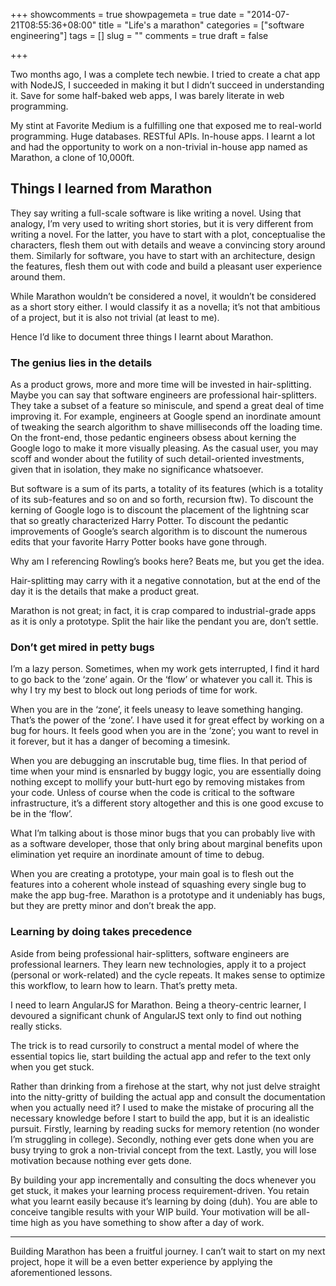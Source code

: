 +++
showcomments = true
showpagemeta = true
date = "2014-07-21T08:55:36+08:00"
title = "Life's a marathon"
categories = ["software engineering"]
tags = []
slug = ""
comments = true
draft = false

+++

Two months ago, I was a complete tech newbie. I tried to create a chat app with NodeJS, I succeeded in making it but I didn’t succeed in understanding it. Save for some half-baked web apps, I was barely literate in web programming.

My stint at Favorite Medium is a fulfilling one that exposed me to real-world programming. Huge databases. RESTful APIs. In-house apps. I learnt a lot and had the opportunity to work on a non-trivial in-house app named as  Marathon, a clone of 10,000ft.

## Things I learned from Marathon

They say writing a full-scale software is like writing a novel. Using that analogy, I’m very used to writing short stories, but it is very different from writing a novel. For the latter, you have to start with a plot, conceptualise the characters, flesh them out with details and weave a convincing story around them. Similarly for software, you have to start with an architecture, design the features, flesh them out with code and build a pleasant user experience around them.

While Marathon wouldn’t be considered a novel, it wouldn’t be considered as a short story either. I would classify it as a novella; it’s not that ambitious of a project, but it is also not trivial (at least to me).

Hence I’d like to document three things I learnt about Marathon.

### The genius lies in the details

As a product grows, more and more time will be invested in hair-splitting. Maybe you can say that software engineers are professional hair-splitters. They take a subset of a feature so miniscule, and spend a great deal of time improving it. For example, engineers at Google spend an inordinate amount of tweaking the search algorithm to shave milliseconds off the loading time. On the front-end, those pedantic engineers obsess about kerning the Google logo to make it more visually pleasing. As the casual user, you may scoff and wonder about the futility of such detail-oriented investments, given that in isolation, they make no significance whatsoever.

But software is a sum of its parts, a totality of its features (which is a totality of its sub-features and so on and so forth, recursion ftw). To discount the kerning of Google logo is to discount the placement of the lightning scar that so greatly characterized Harry Potter. To discount the pedantic improvements of Google’s search algorithm is to discount the numerous edits that your favorite Harry Potter books have gone through.

Why am I referencing Rowling’s books here? Beats me, but you get the idea.

Hair-splitting may carry with it a negative connotation, but at the end of the day it is the details that make a product great.

Marathon is not great; in fact, it is crap compared to industrial-grade apps as it is only a prototype. Split the hair like the pendant you are, don’t settle.

### Don’t get mired in petty bugs

I’m a lazy person. Sometimes, when my work gets interrupted, I find it hard to go back to the ‘zone’ again. Or the ‘flow’ or whatever you call it. This is why I try my best to block out long periods of time for work.

When you are in the ‘zone’, it feels uneasy to leave something hanging. That’s the power of the ‘zone’. I have used it for great effect by working on a bug for hours. It feels good when you are in the ‘zone’; you want to revel in it forever, but it has a danger of becoming a timesink.

When you are debugging an inscrutable bug, time flies. In that period of time when your mind is ensnarled by buggy logic, you are essentially doing nothing except to mollify your butt-hurt ego by removing mistakes from your code. Unless of course when the code is critical to the software infrastructure, it’s a different story altogether and this is one good excuse to be in the ‘flow’.

What I’m talking about is those minor bugs that you can probably live with as a software developer, those that only bring about marginal benefits upon elimination yet require an inordinate amount of time to debug.

When you are creating a prototype, your main goal is to flesh out the features into a coherent whole instead of squashing every single bug to make the app bug-free. Marathon is a prototype and it undeniably has bugs, but they are pretty minor and don’t break the app.

### Learning by doing takes precedence

Aside from being professional hair-splitters, software engineers are professional learners. They learn new technologies, apply it to a project (personal or work-related) and the cycle repeats. It makes sense to optimize this workflow, to learn how to learn. That’s pretty meta.

I need to learn AngularJS for Marathon. Being a theory-centric learner, I devoured a significant chunk of AngularJS text only to find out nothing really sticks.

The trick is to read cursorily to construct a mental model of where the essential topics lie, start building the actual app and refer to the text only when you get stuck.

Rather than drinking from a firehose at the start, why not just delve straight into the nitty-gritty of building the actual app and consult the documentation when you actually need it? I used to make the mistake of procuring all the necessary knowledge before I start to build the app, but it is an idealistic pursuit. Firstly, learning by reading sucks for memory retention (no wonder I’m struggling in college). Secondly, nothing ever gets done when you are busy trying to grok a non-trivial concept from the text. Lastly, you will lose motivation because nothing ever gets done.

By building your app incrementally and consulting the docs whenever you get stuck, it makes your learning process requirement-driven. You retain what you learnt easily because it’s learning by doing (duh). You are able to conceive tangible results with your WIP build. Your motivation will be all-time high as you have something to show after a day of work.

<hr>

Building Marathon has been a fruitful journey. I can’t wait to start on my next project, hope it will be a even better experience by applying the aforementioned lessons.